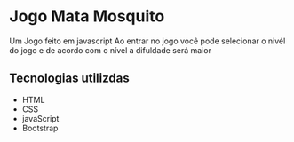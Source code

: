 # Jogo Mata Mosquito
 Um Jogo feito em javascript 
 Ao entrar no jogo você pode selecionar o nivél do jogo
 e de acordo com o nível a difuldade será maior 
 
 ## Tecnologias utilizdas
 * HTML
 * CSS
 * javaScript
 * Bootstrap
